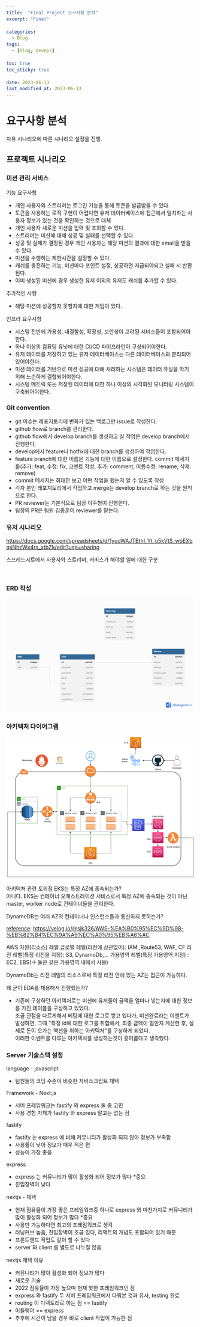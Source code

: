 ```yaml
---
title:  "Final Project 요구사항 분석"
excerpt: "Final"

categories:
  - Blog
tags:
  - [Blog, DevOps]

toc: true
toc_sticky: true
 
date: 2023-06-13
last_modified_at: 2023-06-13
---
```

# 요구사항 분석
자유 시나리오에 따른 시나리오 설정을 진행.

## 프로젝트 시나리오

### 미션 관리 서비스

기능 요구사항
- 개인 사용자와 스트리머는 로그인 기능을 통해 토큰을 발급받을 수 있다.
- 토큰을 사용하는 로직 구현이 어렵다면 유저 데이터베이스에 접근해서 일치하는 사용자 정보가 있는 것을 확인하는 것으로 대체
- 개인 사용자 새로운 미션을 입력 및 조회할 수 있다.
- 스트리머는 미션에 대해 성공 및 실패를 선택할 수 있다.
- 성공 및 실패가 결정된 경우 개인 사용자는 해당 미션의 결과에 대한 email을 받을 수 있다.
- 미션을 수행하는 제한시간을 설정할 수 있다.
- 캐쉬를 충전하는 기능, 미션마다 포인트 설정, 성공하면 지급되야되고 실패 시 반환된다.
- 이미 생성된 미션에 경우 생성한 유저 이외의 유저도 캐쉬를 추가할 수 있다.

추가적인 사항
- 해당 미션에 성공할지 못할지에 대한 게임이 있다.

인프라 요구사항
- 시스템 전반에 가용성, 내결함성, 확장성, 보안성이 고려된 서비스들이 포함되어야한다.
- 하나 이상의 컴퓨팅 유닛에 대한 CI/CD 파이프라인이 구성되어야한다.
- 유저 데이터를 저장하고 있는 유저 데이터베이스는 다른 데이터베이스와 분리되어있어야한다.
- 미션 데이터를 기반으로 미션 성공에 대해 처리하는 시스템은 데이터 유실을 막기 위해 느슨하게 결합되어야한다.
- 시스템 메트릭 또는 저장된 데이터에 대한 하나 이상의 시각화된 모니터링 시스템이 구축되어야한다.



### Git convention
- git 이슈는 레포지토리에 변화가 있는 백로그만 issue로 작성한다.
- github flow로 branch를 관리한다.
- github flow에서 develop branch를 생성하고 실 작업은 develop branch에서 진행한다.
- develop에서 feature나 hotfix에 대한 branch를 생성하여 작업한다.
- feature branch에 대한 이름은 기능에 대한 이름으로 설정한다.
commit 메세지 룰(추가: feat, 수정: fix, 코멘트 작성, 추가: comment, 이름수정: rename, 삭제: remove)
- commit 메세지는 최대한 보고 어떤 작업을 했는지 알 수 있도록 작성
- 각자 본인 레포지토리에서 작업하고 merge는 develop branch로 하는 것을 원칙으로 한다.
- PR reviewer는 기본적으로 팀장 이주형이 진행한다.
- 팀장의 PR은 팀원 김종훈이 reviewer를 맡는다.


### 유저 시나리오
https://docs.google.com/spreadsheets/d/1yuoWAJTBthI_Yt_u5kVtS_wbEXbqsNhzWx4rs_xtbZk/edit?usp=sharing

스프레드시트에서 사용자와 스트리머, 서비스가 해야할 일에 대한 구분

<br>


### ERD 작성
![alt text](/images/erd_final.png)



### 아키텍처 다이어그램
![alt text](/images/final_diagram.png)

아키텍처 관련 토의점
EKS는 특정 AZ에 종속되는가?<br>
아니다. EKS는 컨테이너 오케스트레이션 서비스로서 특정 AZ에 종속되는 것이 아닌 master, worker node로 컨테이너들을 관리한다.

DynamoDB는 여러 AZ의 컨테이너나 인스턴스들과 통신하지 못하는가?

[reference](https://velog.io/@sjk326/AWS-%EA%B0%95%EC%9D%98-%EB%82%B4%EC%9A%A9%EC%A0%95%EB%A6%AC): https://velog.io/@sjk326/AWS-%EA%B0%95%EC%9D%98-%EB%82%B4%EC%9A%A9%EC%A0%95%EB%A6%AC

AWS 자원(리소스) 레벨
글로벌 레벨(리전에 상관없이): IAM ,Route53, WAF, CF
리전 레벨(특정 리전을 지정): S3, DynamoDb,...
가용영역 레벨(특정 가용영역 지정) : EC2, EBS(→ 둘은 같은 가용영역 내에서 사용)

DynamoDb는 리전 레벨의 리소스로써 특정 리전 안에 있는 AZ는 접근이 가능하다.

왜 굳이 EDA를 채용해서 진행했는가?
- 기존에 구상하던 아키텍처로는 미션에 유저들이 금액을 얼마나 넣는지에 대한 정보를 가진 테이블을 구상하고 있었다. <br>
조금 관점을 다르게해서 베팅에 대한 로그로 쌓고 있다가, 미션완료라는 이벤트가 발생하면, 그때 "특정 id에 대한 로그를 취합해서, 최종 금액이 얼만지 계산한 후, 실제로 돈이 오가는 액션을 취하는 아키텍처"를 구상하게 되었다. <br>
이러한 이벤트를 다루는 아키텍처를 생성하는것이 흥미롭다고 생각했다.

### Server 기술스택 설정
language - javascript
- 팀원들의 코딩 수준이 비슷한 자바스크립트 채택

Framework - Next.js
- 서버 프레임워크는 fastify 와 express 둘 중 고민
- 사용 경험 자체가 fastify 와 express 말고는 없는 점

fastify
- fastify 는 express 에 비해 커뮤니티가 활성화 되지 않아 정보가 부족함
- 사용률이 낮아 정보가 매우 적은 편
- 성능이 가장 좋음

express
- express 는 커뮤니티가 많이 활성화 되어 정보가 많다 *중요
- 진입장벽이 낮다

nextjs - 채택
- 현재 점유율이 가장 좋은 프레임워크중 하나로 express 와 마찬가지로 커뮤니티가 많이 활성화 되어 정보가 많다 *중요
- 사용만 가능하다면 최고의 프레임워크로 생각
- 러닝커브 높음, 진입장벽이 조금 있다, 리액트의 개념도 포함되어 있기 때문
- 프론트엔드 작업도 같이 할 수 있다
- server 와 client 를 별도로 나누질 않음

nextjs 채택 이유
- 커뮤니티가 많이 활성화 되어 정보가 많다
- 새로운 기술
- 2022 점유율이 가장 높으며 현재 핫한 프레임워크인 점
- express 와 fastify 두 서버 프레임워크에서 다뤄본 것과 유사, testing 완료
- routing 이 디렉토리로 하는 점 == fastify
- 미들웨어 == express
- 추후에 시간이 남을 경우 바로 client 작업이 가능한 점



